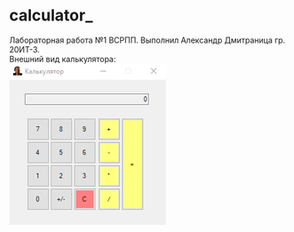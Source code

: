 # calculator_
Лабораторная работа №1 ВСРПП. Выполнил Александр Дмитраница гр. 20ИТ-3.
<br>
Внешний вид калькулятора:
<br>
<img src="https://raw.githubusercontent.com/CyberSanyok/calculator_/master/Внешний%20вид%20калькулятора.png" >
